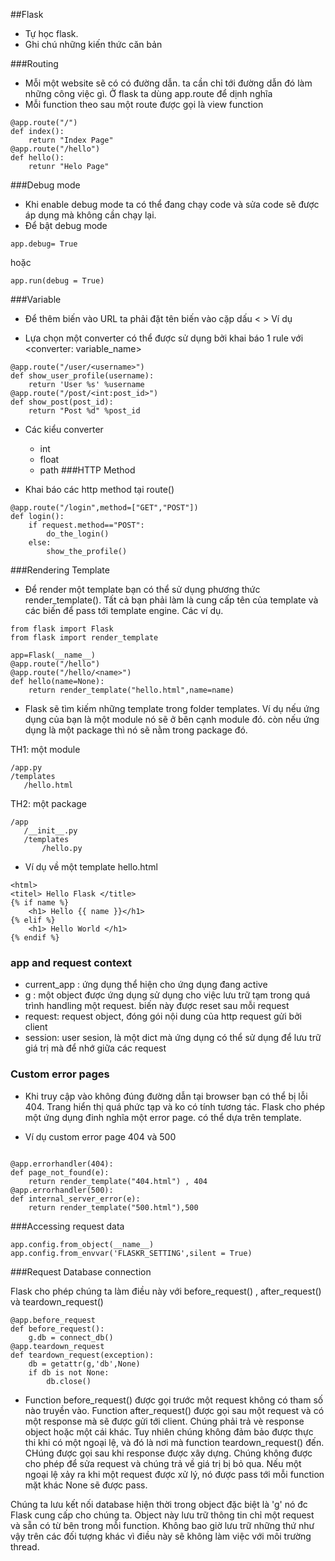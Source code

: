 ##Flask

- Tự học flask. 
- Ghi chú những kiến thức căn bản


###Routing
- Mỗi một website sẽ có có đường dẫn. ta cần chỉ tới đường dẫn đó làm những công việc gì. Ở flask ta dùng app.route để dịnh nghĩa
- Mỗi function theo sau một route được gọi là view function

```
@app.route("/")
def index():
	return "Index Page"
@app.route("/hello")
def hello():
	retunr "Helo Page"
```

###Debug mode
- Khi enable debug mode ta có thể đang chạy code và sửa code sẽ được áp dụng mà không cần chạy lại.
- Để bật debug mode 

```
app.debug= True

```

hoặc 

```
app.run(debug = True)
```

###Variable

- Để thêm biến vào URL ta phải đặt tên biến vào cặp dấu < >
Ví dụ <username>

- Lựa chọn một converter có thể được sử dụng bởi khai báo 1 rule với <converter: variable_name>
```
@app.route("/user/<username>")
def show_user_profile(username):
	return 'User %s' %username
@app.route("/post/<int:post_id>")
def show_post(post_id):
	return "Post %d" %post_id
```
- Các kiểu converter
	- int
	- float
	- path
###HTTP Method

- Khai báo các http method tại route()
```
@app.route("/login",method=["GET","POST"])
def login():
	if request.method=="POST":
		do_the_login()
	else:
		show_the_profile()
```
###Rendering Template

- Để render một template bạn có thể sử dụng phương thức render_template(). Tất cả bạn phải làm là cung cấp tên của template và các biến để pass tới template engine. Các ví dụ.

```
from flask import Flask
from flask import render_template

app=Flask(__name__)
@app.route("/hello")
@app.route("/hello/<name>")
def hello(name=None):
	return render_template("hello.html",name=name)

```

- Flask sẽ tìm kiếm những template trong folder templates. Ví dụ nếu ứng dụng của bạn là một module nó sẽ ở bên cạnh module đó. còn nếu ứng dụng là một package thì nó sẽ nằm trong package đó.

TH1:  một module
```
/app.py
/templates
   /hello.html
```
TH2: một package
```
/app
   /__init__.py
   /templates
       /hello.py
```

- Ví dụ về một template
hello.html
```
<html>
<titel> Hello Flask </title>
{% if name %}
	<h1> Hello {{ name }}</h1>
{% elif %}
	<h1> Hello World </h1>
{% endif %}
```

### app and request context 
- current_app : ứng dụng thể hiện cho ứng dụng đang active
- g : một object được ứng dụng sử dụng cho việc lưu trữ tạm trong quá trình handling một request. biến này được reset sau mỗi request
- request: request object, đóng gói nội dung của http request gửi bởi client
- session: user sesion, là một dict mà ứng dụng có thể sử dụng để lưu trữ giá trị mà để nhớ giữa các request

### Custom error pages
- Khi truy cập vào không đúng đường dẫn tại browser bạn có thể bị lỗi 404. Trang hiển thị quá phức tạp và ko có tính tương tác. Flask cho phép một ứng dụng đinh nghĩa một error page. có thể dựa trên template. 

- Ví dụ custom error page 404 và 500

```

@app.errorhandler(404):
def page_not_found(e):
	return render_template("404.html") , 404
@app.errorhandler(500):
def internal_server_error(e):
	return render_template("500.html"),500

```


###Accessing request data

```
app.config.from_object(__name__)
app.config.from_envvar('FLASKR_SETTING',silent = True)
```
###Request Database connection

Flask cho phép chúng ta làm điều này với 
before_request() , after_request() và teardown_request()

```
@app.before_request
def before_request():
	g.db = connect_db()
@app.teardown_request
def teardown_request(exception):
	db = getattr(g,'db',None)
	if db is not None:
		db.close()
```


- Function before_request() được gọi trước một request không có tham số nào truyền vào. Function after_request() được gọi sau một request và có một response mà sẽ được gửi tới client. Chúng phải trả vè response object hoặc một cái khác. Tuy nhiên chúng không đảm bảo được thực thi khi có một ngoại lệ, và đó là nơi mà function teardown_request() đến. CHúng được gọi sau khi response được xây dựng. Chúng không được cho phép để sửa request và chúng trả về giá trị bị bỏ qua. Nếu một ngoại lệ xảy ra khi một request được xử lý, nó được pass tới mỗi function mặt khác None sẽ được pass. 

Chúng ta lưu kết nối database hiện thời trong object đặc biệt là 'g' nó đc Flask cung cấp cho chúng ta. Object này lưu trữ thông tin chỉ một request và sẵn có từ bên trong mỗi function. Không bao giờ lưu trữ những thứ như vậy trên các đối tượng khác vì điều này sẽ không làm việc với môi trường thread.

	
